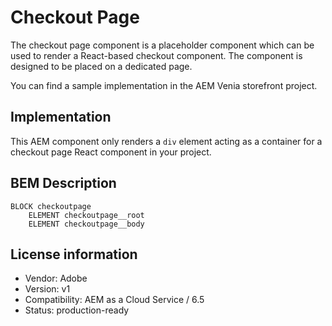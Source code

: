 # Checkout Page

The checkout page component is a placeholder component which can be used to render a React-based checkout component. 
The component is designed to be placed on a dedicated page.

You can find a sample implementation in the AEM Venia storefront project.

## Implementation

This AEM component only renders a `div` element acting as a container for a checkout page React component in your project.

## BEM Description

```
BLOCK checkoutpage
    ELEMENT checkoutpage__root
    ELEMENT checkoutpage__body
```

## License information

-   Vendor: Adobe
-   Version: v1
-   Compatibility: AEM as a Cloud Service / 6.5
-   Status: production-ready
